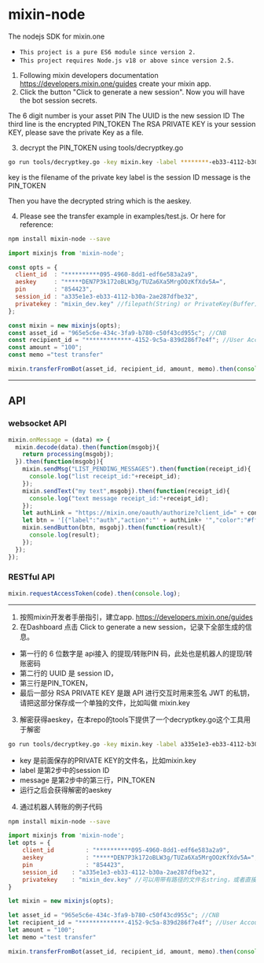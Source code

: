 # mixin-node
The nodejs SDK for mixin.one

- `This project is a pure ES6 module since version 2.`
- `This project requires Node.js v18 or above since version 2.5.`

1. Following mixin developers documentation https://developers.mixin.one/guides create your mixin app.
2. Click the button "Click to generate a new session". Now you will have the bot session secrets.

The 6 digit number is your asset PIN
The UUID is the new session ID
The third line is the encrypted PIN_TOKEN
The RSA PRIVATE KEY is your session KEY, please save the private Key as a file.

3. decrypt the PIN_TOKEN using tools/decryptkey.go

```bash
go run tools/decryptkey.go -key mixin.key -label ********-eb33-4112-b30a-2ae287dfbe32 -message **********OIGnELd1XnAF...W4lFKnA/WEKkIwkzEM=
```

key is the filename of the private key
label is the session ID
message is the PIN_TOKEN

Then you have the decrypted string which is the aeskey.


4. Please see the transfer example in examples/test.js. Or here for reference:
```bash
npm install mixin-node --save
```

```javascript
import mixinjs from 'mixin-node';

const opts = {
  client_id  : "**********095-4960-8dd1-edf6e583a2a9",
  aeskey     : "*****DEN7P3k172oBLW3g/TUZa6Xa5MrgOOzKfXdv5A=",
  pin        : "854423",
  session_id : "a335e1e3-eb33-4112-b30a-2ae287dfbe32",
  privatekey : "mixin_dev.key" //filepath(String) or PrivateKey(Buffer)
};

const mixin = new mixinjs(opts);
const asset_id = "965e5c6e-434c-3fa9-b780-c50f43cd955c"; //CNB
const recipient_id = "*************-4152-9c5a-839d286f7e4f"; //User Account ID
const amount = "100";
const memo ="test transfer"

mixin.transferFromBot(asset_id, recipient_id, amount, memo).then(console.log).catch(console.error);
```
-----------
## API

### websocket API
```javascript
mixin.onMessage = (data) => {
  mixin.decode(data).then(function(msgobj){
    return processing(msgobj);
  }).then(function(msgobj){
    mixin.sendMsg("LIST_PENDING_MESSAGES").then(function(receipt_id){
      console.log("list receipt_id:"+receipt_id);
    });
    mixin.sendText("my text",msgobj).then(function(receipt_id){
      console.log("text message receipt_id:"+receipt_id);
    });
    let authLink = "https://mixin.one/oauth/authorize?client_id=" + config.mixin.client_id + "&scope=PROFILE:READ";
    let btn = '[{"label":"auth","action":"' + authLink+ '","color":"#ff0033"}]'
    mixin.sendButton(btn, msgobj).then(function(result){
      console.log(result);
    });
  });
});
```

### RESTful API
```javascript
mixin.requestAccessToken(code).then(console.log);
```

-----------

1. 按照mixin开发者手册指引，建立app. https://developers.mixin.one/guides
2. 在Dashboard 点击 Click to generate a new session，记录下全部生成的信息。

- 第一行的 6 位数字是 api接入 的提现/转账PIN 码，此处也是机器人的提现/转账密码
- 第二行的 UUID 是 session ID，
- 第三行是PIN_TOKEN，
- 最后一部分 RSA PRIVATE KEY 是跟 API 进行交互时用来签名 JWT 的私钥，请把这部分保存成一个单独的文件，比如叫做 mixin.key

3. 解密获得aeskey，在本repo的tools下提供了一个decryptkey.go这个工具用于解密

```bash
go run tools/decryptkey.go -key mixin.key -label a335e1e3-eb33-4112-b30a-2ae287dfbe32 -message **********OIGnELd1XnAF...W4lFKnA/WEKkIwkzEM=
```

- key 是前面保存的PRIVATE KEY的文件名，比如mixin.key
- label 是第2步中的session ID
- message 是第2步中的第三行，PIN_TOKEN
- 运行之后会获得解密的aeskey

4. 通过机器人转账的例子代码

```bash
npm install mixin-node --save
```

```javascript
import mixinjs from 'mixin-node';
let opts = {
    client_id         : "**********095-4960-8dd1-edf6e583a2a9",
    aeskey            : "*****DEN7P3k172oBLW3g/TUZa6Xa5MrgOOzKfXdv5A=",
    pin               : "854423",
    session_id    : "a335e1e3-eb33-4112-b30a-2ae287dfbe32",
    privatekey    : "mixin_dev.key" //可以用带有路径的文件名string，或者直接传入Buffer
}

let mixin = new mixinjs(opts);

let asset_id = "965e5c6e-434c-3fa9-b780-c50f43cd955c"; //CNB
let recipient_id = "*************-4152-9c5a-839d286f7e4f"; //User Account ID
let amount = "100";
let memo ="test transfer"

mixin.transferFromBot(asset_id, recipient_id, amount, memo).then(console.log).catch(console.error);
```
